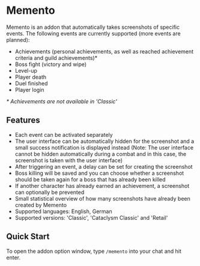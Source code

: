 # Memento

Memento is an addon that automatically takes screenshots of specific events. The following events are currently supported (more events are planned):

*   Achievements (personal achievements, as well as reached achievement criteria and guild achievements)*
*   Boss fight (victory and wipe)
*   Level-up
*   Player death
*   Duel finished
*   Player login

*\* Achievements are not available in 'Classic'*

## Features

*   Each event can be activated separately
*   The user interface can be automatically hidden for the screenshot and a small success notification is displayed instead (Note: The user interface cannot be hidden automatically during a combat and in this case, the screenshot is taken with the user interface)
*   After triggering an event, a delay can be set for creating the screenshot
*   Boss killing will be saved and you can choose whether a screenshot should be taken again for a boss that has already been killed
*   If another character has already earned an achievement, a screenshot can optionally be prevented
*   Small statistical overview of how many screenshots have already been created by Memento
*   Supported languages: English, German
*   Supported versions: 'Classic', 'Cataclysm Classic' and 'Retail'

## Quick Start

To open the addon option window, type `/memento` into your chat and hit enter.

